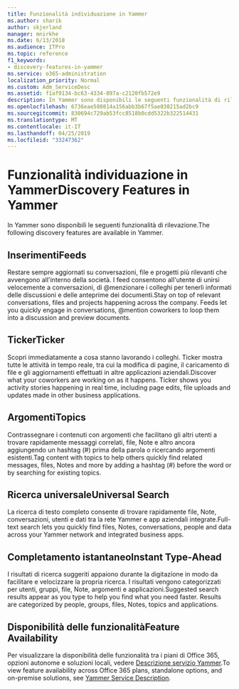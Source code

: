 ```yaml
---
title: Funzionalità individuazione in Yammer
ms.author: sharik
author: skjerland
manager: mnirkhe
ms.date: 6/13/2018
ms.audience: ITPro
ms.topic: reference
f1_keywords:
- discovery-features-in-yammer
ms.service: o365-administration
localization_priority: Normal
ms.custom: Adm_ServiceDesc
ms.assetid: f1af9134-bc63-4334-897a-c2120fb572e9
description: In Yammer sono disponibili le seguenti funzionalità di rilevazione.
ms.openlocfilehash: 6736eae580814a156abb3b67f5ae038215ad2bc9
ms.sourcegitcommit: 830694c729ab53fcc8518b0cdd5322b322514431
ms.translationtype: MT
ms.contentlocale: it-IT
ms.lasthandoff: 04/25/2019
ms.locfileid: "33247362"
---
```

# <a name="discovery-features-in-yammer"></a><span data-ttu-id="5e8ed-103">Funzionalità individuazione in Yammer</span><span class="sxs-lookup"><span data-stu-id="5e8ed-103">Discovery Features in Yammer</span></span>

<span data-ttu-id="5e8ed-104">In Yammer sono disponibili le seguenti funzionalità di rilevazione.</span><span class="sxs-lookup"><span data-stu-id="5e8ed-104">The following discovery features are available in Yammer.</span></span>
  
## <a name="feeds"></a><span data-ttu-id="5e8ed-105">Inserimenti</span><span class="sxs-lookup"><span data-stu-id="5e8ed-105">Feeds</span></span>
<span data-ttu-id="5e8ed-106"><a name="bkmk_Feeds"> </a></span><span class="sxs-lookup"><span data-stu-id="5e8ed-106"></span></span>

<span data-ttu-id="5e8ed-p101">Restare sempre aggiornati su conversazioni, file e progetti più rilevanti che avvengono all'interno della società. I feed consentono all'utente di unirsi velocemente a conversazioni, di @menzionare i colleghi per tenerli informati delle discussioni e delle anteprime dei documenti.</span><span class="sxs-lookup"><span data-stu-id="5e8ed-p101">Stay on top of relevant conversations, files and projects happening across the company. Feeds let you quickly engage in conversations, @mention coworkers to loop them into a discussion and preview documents.</span></span>
  
## <a name="ticker"></a><span data-ttu-id="5e8ed-109">Ticker</span><span class="sxs-lookup"><span data-stu-id="5e8ed-109">Ticker</span></span>
<span data-ttu-id="5e8ed-110"><a name="bkmk_Ticker"> </a></span><span class="sxs-lookup"><span data-stu-id="5e8ed-110"></span></span>

<span data-ttu-id="5e8ed-p102">Scopri immediatamente a cosa stanno lavorando i colleghi. Ticker mostra tutte le attività in tempo reale, tra cui la modifica di pagine, il caricamento di file e gli aggiornamenti effettuati in altre applicazioni aziendali.</span><span class="sxs-lookup"><span data-stu-id="5e8ed-p102">Discover what your coworkers are working on as it happens. Ticker shows you activity stories happening in real time, including page edits, file uploads and updates made in other business applications.</span></span>
  
## <a name="topics"></a><span data-ttu-id="5e8ed-113">Argomenti</span><span class="sxs-lookup"><span data-stu-id="5e8ed-113">Topics</span></span>
<span data-ttu-id="5e8ed-114"><a name="bkmk_Topics"> </a></span><span class="sxs-lookup"><span data-stu-id="5e8ed-114"></span></span>

<span data-ttu-id="5e8ed-115">Contrassegnare i contenuti con argomenti che facilitano gli altri utenti a trovare rapidamente messaggi correlati, file, Note e altro ancora aggiungendo un hashtag (#) prima della parola o ricercando argomenti esistenti.</span><span class="sxs-lookup"><span data-stu-id="5e8ed-115">Tag content with topics to help others quickly find related messages, files, Notes and more by adding a hashtag (#) before the word or by searching for existing topics.</span></span>
  
## <a name="universal-search"></a><span data-ttu-id="5e8ed-116">Ricerca universale</span><span class="sxs-lookup"><span data-stu-id="5e8ed-116">Universal Search</span></span>
<span data-ttu-id="5e8ed-117"><a name="bkmk_UniversalSearch"> </a></span><span class="sxs-lookup"><span data-stu-id="5e8ed-117"></span></span>

<span data-ttu-id="5e8ed-118">La ricerca di testo completo consente di trovare rapidamente file, Note, conversazioni, utenti e dati tra la rete Yammer e app aziendali integrate.</span><span class="sxs-lookup"><span data-stu-id="5e8ed-118">Full-text search lets you quickly find files, Notes, conversations, people and data across your Yammer network and integrated business apps.</span></span>
  
## <a name="instant-type-ahead"></a><span data-ttu-id="5e8ed-119">Completamento istantaneo</span><span class="sxs-lookup"><span data-stu-id="5e8ed-119">Instant Type-Ahead</span></span>
<span data-ttu-id="5e8ed-120"><a name="bkmk_InstantTypeAhead"> </a></span><span class="sxs-lookup"><span data-stu-id="5e8ed-120"></span></span>

<span data-ttu-id="5e8ed-p103">I risultati di ricerca suggeriti appaiono durante la digitazione in modo da facilitare e velocizzare la propria ricerca. I risultati vengono categorizzati per utenti, gruppi, file, Note, argomenti e applicazioni.</span><span class="sxs-lookup"><span data-stu-id="5e8ed-p103">Suggested search results appear as you type to help you find what you need faster. Results are categorized by people, groups, files, Notes, topics and applications.</span></span>
  
## <a name="feature-availability"></a><span data-ttu-id="5e8ed-123">Disponibilità delle funzionalità</span><span class="sxs-lookup"><span data-stu-id="5e8ed-123">Feature Availability</span></span>
<span data-ttu-id="5e8ed-124"><a name="bkmk_InstantTypeAhead"> </a></span><span class="sxs-lookup"><span data-stu-id="5e8ed-124"></span></span>

<span data-ttu-id="5e8ed-125">Per visualizzare la disponibilità delle funzionalità tra i piani di Office 365, opzioni autonome e soluzioni locali, vedere [Descrizione servizio Yammer](yammer-service-description.md).</span><span class="sxs-lookup"><span data-stu-id="5e8ed-125">To view feature availability across Office 365 plans, standalone options, and on-premise solutions, see [Yammer Service Description](yammer-service-description.md).</span></span>
  
  
